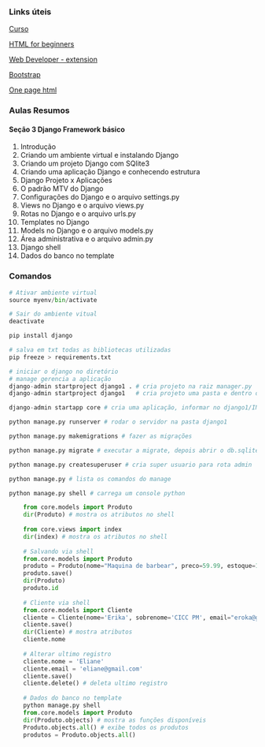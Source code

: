 

### Links úteis

[Curso](https://www.udemy.com/course/programacao-web-com-django-framework-do-basico-ao-avancado/)

[HTML for beginners](https://html.com/)

[Web Developer - extension](https://chromewebstore.google.com/detail/web-developer/bfbameneiokkgbdmiekhjnmfkcnldhhm?hl=pt-BR&pli=1)

[Bootstrap](https://getbootstrap.com/)

[One page html](https://onepagelove.com/templates/free-templates)

### Aulas Resumos

#### Seção 3 Django Framework básico

1. Introdução
2. Criando um ambiente virtual e instalando Django
3. Criando um projeto Django com SQlite3 
4. Criando uma aplicação Django e conhecendo estrutura
5. Django Projeto x Aplicações
6. O padrão MTV do Django
7. Configurações do Django e o arquivo settings.py
8. Views no Django e o arquivo views.py
9. Rotas no Django e o arquivo urls.py
10. Templates no Django
11. Models no Django e o arquivo models.py
12. Área administrativa e o arquivo admin.py
13. Django shell
14. Dados do banco no template

### Comandos

```Python
# Ativar ambiente virtual
source myenv/bin/activate

# Sair do ambiente vitual
deactivate

pip install django

# salva em txt todas as bibliotecas utilizadas
pip freeze > requirements.txt

# iniciar o django no diretório
# manage gerencia a aplicação
django-admin startproject django1 . # cria projeto na raiz manager.py
django-admin startproject django1   # cria projeto uma pasta e dentro dela manager.py

django-admin startapp core # cria uma aplicação, informar no django1/INSTALLED_APPS, bem como templates

python manage.py runserver # rodar o servidor na pasta django1

python manage.py makemigrations # fazer as migrações

python manage.py migrate # executar a migrate, depois abrir o db.sqlite3

python manage.py createsuperuser # cria super usuario para rota admin

python manage.py # lista os comandos do manage

python manage.py shell # carrega um console python

    from core.models import Produto
    dir(Produto) # mostra os atributos no shell
    
    from core.views import index
    dir(index) # mostra os atributos no shell
    
    # Salvando via shell
    from.core.models import Produto
    produto = Produto(nome="Maquina de barbear", preco=59.99, estoque=1)
    produto.save()
    dir(Produto)
    produto.id
    
    # Cliente via shell
    from.core.models import Cliente
    cliente = Cliente(nome='Erika', sobrenome='CICC PM', email="eroka@gmail.com")
    cliente.save()
    dir(Cliente) # mostra atributos
    cliente.nome
    
    # Alterar ultimo registro
    cliente.nome = 'Eliane'
    cliente.email = 'eliane@gmail.com'
    cliente.save()
    cliente.delete() # deleta ultimo registro
    
    # Dados do banco no template
    python manage.py shell
    from.core.models import Produto
    dir(Produto.objects) # mostra as funções disponíveis
    Produto.objects.all() # exibe todos os produtos
    produtos = Produto.objects.all()

```

